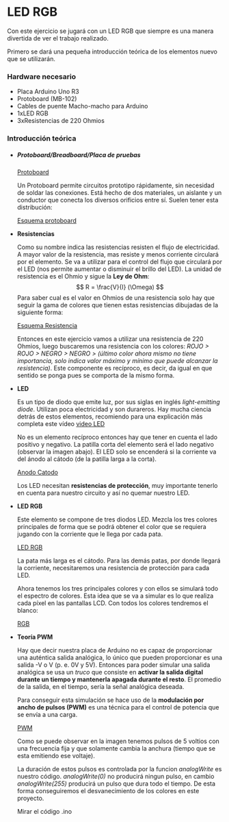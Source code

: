 # LED RGB

Con este ejercicio se jugará con un LED RGB que siempre es una manera divertida de ver el trabajo realizado.

Primero se dará una pequeña introducción teórica de los elementos nuevo que se utilizarán.

### Hardware necesario

* Placa Arduino Uno R3
* Protoboard (MB-102)
* Cables de puente Macho-macho para Arduino
* 1xLED RGB
* 3xResistencias de 220 Ohmios

### Introducción teórica

- ##### Protoboard/Breadboard/Placa de pruebas

  [Protoboard](https://raw.githubusercontent.com/ccantos/AprendiendoArduino/master/2.%20LED%20RGB/protoboard.png)

  Un Protoboard permite circuitos prototipo rápidamente, sin necesidad de soldar las conexiones. Está hecho de dos materiales, un aislante y un conductor que conecta los diversos orificios entre sí. Suelen tener esta distribución: 

  [Esquema protoboard](https://raw.githubusercontent.com/ccantos/AprendiendoArduino/master/2.%20LED%20RGB/Esquema_interno_de_una_Breadboard.png)

* **Resistencias**

  Como su nombre indica las resistencias resisten el flujo de electricidad. A mayor valor de la resistencia, mas resiste y menos corriente circulará por el elemento. Se va a utilizar para el control del flujo que circulará por el LED (nos permite aumentar o disminuir el brillo del LED). La unidad de resistencia es el Ohmio y sigue la **Ley de Ohm**:
  $$
  R = \frac{V}{I} (\Omega)
  $$
  Para saber cual es el valor en Ohmios de una resistencia solo hay que seguir la gama de colores que tienen estas resistencias dibujadas de la siguiente forma:

  [Esquema Resistencia](https://raw.githubusercontent.com/ccantos/AprendiendoArduino/master/2.%20LED%20RGB/resistencia.png)

  Entonces en este ejercicio vamos a utilizar una resistencia de 220 Ohmios, luego buscaremos una resistencia con los colores: *ROJO > ROJO > NEGRO > NEGRO > (último color ahora mismo no tiene importancia, solo indica valor máximo y mínimo que puede alcanzar la resistencia)*. Este componente es recíproco, es decir, da igual en que sentido se ponga pues se comporta de la mismo forma.

* **LED**

  Es un tipo de diodo que emite luz, por sus siglas en inglés *light-emitting diode*. Utilizan poca electricidad y son durareros. Hay mucha ciencia detrás de estos elementos, recomiendo para una explicación más completa este vídeo [video LED](https://www.youtube.com/watch?v=Y324Y55lm2E)

  No es un elemento recíproco entonces hay que tener en cuenta el lado positivo y negativo. La patilla corta del elemento será el lado negativo (observar la imagen abajo). El LED solo se encenderá si la corriente va del ánodo al cátodo (de la patilla larga a la corta). 

  [Anodo Catodo](https://raw.githubusercontent.com/ccantos/AprendiendoArduino/master/2.%20LED%20RGB/anodo_catodo.png)

  Los LED necesitan **resistencias de protección**, muy importante tenerlo en cuenta para nuestro circuito y así no quemar nuestro LED.

* **LED RGB**

  Este elemento se compone de tres diodos LED. Mezcla los tres colores principales de forma que se podrá obtener el color que se requiera jugando con la corriente que le llega por cada pata.

  [LED RGB](https://raw.githubusercontent.com/ccantos/AprendiendoArduino/master/2.%20LED%20RGB/LEDRGB.png)

  La pata más larga es el cátodo. Para las demás patas, por donde llegará la corriente, necesitaremos una resistencia de protección para cada LED.
  
  Ahora tenemos los tres principales colores y con ellos se simulará todo el espectro de colores. Esta idea que se va a simular es lo que realiza cada píxel en las pantallas LCD. Con todos los colores tendremos el blanco:
  
  [RGB](https://raw.githubusercontent.com/ccantos/AprendiendoArduino/master/2.%20LED%20RGB/RGB.png)

* **Teoría PWM**

  Hay que decir nuestra placa de Arduino no es capaz de proporcionar una auténtica salida analógica, lo único que pueden proporcionar es una salida -V o V (p. e. 0V y 5V). Entonces para poder simular una salida analógica se usa un *truco* que consiste en **activar la salida digital durante un tiempo y mantenerla apagada durante el resto**. El promedio de la salida, en el tiempo, sería la señal analógica deseada.

  Para conseguir esta simulación se hace uso de la **modulación por ancho de pulsos (PWM)** es una técnica para el control de potencia que se envía a una carga.

  [PWM](https://raw.githubusercontent.com/ccantos/AprendiendoArduino/master/2.%20LED%20RGB/pwm.png)

  Como se puede observar en la imagen tenemos pulsos de 5 voltios con una frecuencia fija y que solamente cambia la anchura (tiempo que se esta emitiendo ese voltaje).

  La duración de estos pulsos es controlada por la funcion *analogWrite* es nuestro código. *analogWrite(0)* no producirá ningun pulso, en cambio *analogWrite(255)* producirá un pulso que dura todo el tiempo. De esta forma conseguiremos el desvanecimiento de los colores en este proyecto.

  

  Mirar el código .ino

  